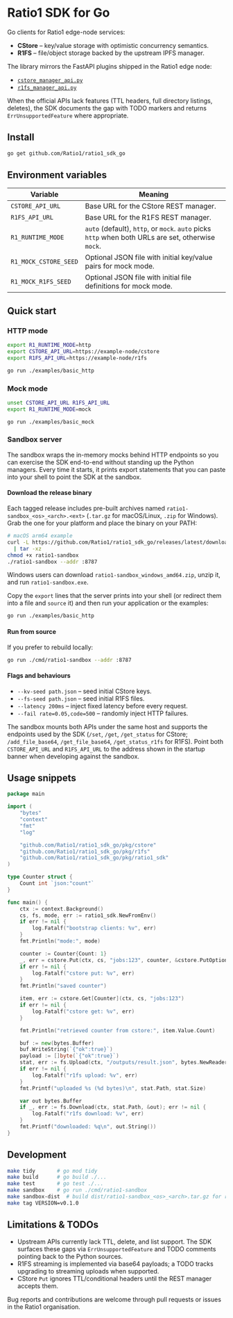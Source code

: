 # Ratio1 SDK for Go

Go clients for Ratio1 edge-node services:

- **CStore** – key/value storage with optimistic concurrency semantics.
- **R1FS** – file/object storage backed by the upstream IPFS manager.

The library mirrors the FastAPI plugins shipped in the Ratio1 edge node:

- [`cstore_manager_api.py`](https://github.com/Ratio1/edge_node/blob/main/extensions/business/cstore/cstore_manager_api.py)
- [`r1fs_manager_api.py`](https://github.com/Ratio1/edge_node/blob/main/extensions/business/r1fs/r1fs_manager_api.py)

When the official APIs lack features (TTL headers, full directory listings, deletes), the SDK documents the gap with TODO markers and returns `ErrUnsupportedFeature` where appropriate.

## Install

```bash
go get github.com/Ratio1/ratio1_sdk_go
```

## Environment variables

| Variable | Meaning |
| --- | --- |
| `CSTORE_API_URL` | Base URL for the CStore REST manager. |
| `R1FS_API_URL` | Base URL for the R1FS REST manager. |
| `R1_RUNTIME_MODE` | `auto` (default), `http`, or `mock`. `auto` picks `http` when both URLs are set, otherwise `mock`. |
| `R1_MOCK_CSTORE_SEED` | Optional JSON file with initial key/value pairs for mock mode. |
| `R1_MOCK_R1FS_SEED` | Optional JSON file with initial file definitions for mock mode. |

## Quick start

### HTTP mode

```bash
export R1_RUNTIME_MODE=http
export CSTORE_API_URL=https://example-node/cstore
export R1FS_API_URL=https://example-node/r1fs

go run ./examples/basic_http
```

### Mock mode

```bash
unset CSTORE_API_URL R1FS_API_URL
export R1_RUNTIME_MODE=mock

go run ./examples/basic_mock
```

### Sandbox server

The sandbox wraps the in-memory mocks behind HTTP endpoints so you can exercise the SDK end-to-end without standing up the Python managers. Every time it starts, it prints export statements that you can paste into your shell to point the SDK at the sandbox.

#### Download the release binary

Each tagged release includes pre-built archives named `ratio1-sandbox_<os>_<arch>.<ext>` (`.tar.gz` for macOS/Linux, `.zip` for Windows). Grab the one for your platform and place the binary on your PATH:

```bash
# macOS arm64 example
curl -L https://github.com/Ratio1/ratio1_sdk_go/releases/latest/download/ratio1-sandbox_darwin_arm64.tar.gz \
  | tar -xz
chmod +x ratio1-sandbox
./ratio1-sandbox --addr :8787
```

Windows users can download `ratio1-sandbox_windows_amd64.zip`, unzip it, and run `ratio1-sandbox.exe`.

Copy the `export` lines that the server prints into your shell (or redirect them into a file and `source` it) and then run your application or the examples:

```bash
go run ./examples/basic_http
```

#### Run from source

If you prefer to rebuild locally:

```bash
go run ./cmd/ratio1-sandbox --addr :8787
```

#### Flags and behaviours

- `--kv-seed path.json` – seed initial CStore keys.
- `--fs-seed path.json` – seed initial R1FS files.
- `--latency 200ms` – inject fixed latency before every request.
- `--fail rate=0.05,code=500` – randomly inject HTTP failures.

The sandbox mounts both APIs under the same host and supports the endpoints used by the SDK (`/set`, `/get`, `/get_status` for CStore; `/add_file_base64`, `/get_file_base64`, `/get_status_r1fs` for R1FS). Point both `CSTORE_API_URL` and `R1FS_API_URL` to the address shown in the startup banner when developing against the sandbox.

## Usage snippets

```go
package main

import (
	"bytes"
	"context"
	"fmt"
	"log"

	"github.com/Ratio1/ratio1_sdk_go/pkg/cstore"
	"github.com/Ratio1/ratio1_sdk_go/pkg/r1fs"
	"github.com/Ratio1/ratio1_sdk_go/pkg/ratio1_sdk"
)

type Counter struct {
	Count int `json:"count"`
}

func main() {
	ctx := context.Background()
	cs, fs, mode, err := ratio1_sdk.NewFromEnv()
	if err != nil {
		log.Fatalf("bootstrap clients: %v", err)
	}
	fmt.Println("mode:", mode)

	counter := Counter{Count: 1}
	_, err = cstore.Put(ctx, cs, "jobs:123", counter, &cstore.PutOptions{})
	if err != nil {
		log.Fatalf("cstore put: %v", err)
	}
	fmt.Println("saved counter")

	item, err := cstore.Get[Counter](ctx, cs, "jobs:123")
	if err != nil {
		log.Fatalf("cstore get: %v", err)
	}

	fmt.Println("retrieved counter from cstore:", item.Value.Count)

	buf := new(bytes.Buffer)
	buf.WriteString(`{"ok":true}`)
	payload := []byte(`{"ok":true}`)
	stat, err := fs.Upload(ctx, "/outputs/result.json", bytes.NewReader(payload), int64(len(payload)), &r1fs.UploadOptions{ContentType: "application/json"})
	if err != nil {
		log.Fatalf("r1fs upload: %v", err)
	}
	fmt.Printf("uploaded %s (%d bytes)\n", stat.Path, stat.Size)

	var out bytes.Buffer
	if _, err := fs.Download(ctx, stat.Path, &out); err != nil {
		log.Fatalf("r1fs download: %v", err)
	}
	fmt.Printf("downloaded: %q\n", out.String())
}
```

## Development

```bash
make tidy       # go mod tidy
make build      # go build ./...
make test       # go test ./...
make sandbox    # go run ./cmd/ratio1-sandbox
make sandbox-dist  # build dist/ratio1-sandbox_<os>_<arch>.tar.gz for release uploads
make tag VERSION=v0.1.0
```

## Limitations & TODOs

- Upstream APIs currently lack TTL, delete, and list support. The SDK surfaces these gaps via `ErrUnsupportedFeature` and TODO comments pointing back to the Python sources.
- R1FS streaming is implemented via base64 payloads; a TODO tracks upgrading to streaming uploads when supported.
- CStore `Put` ignores TTL/conditional headers until the REST manager accepts them.

Bug reports and contributions are welcome through pull requests or issues in the Ratio1 organisation.
